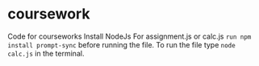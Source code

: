 # coursework
Code for courseworks
Install NodeJs
For assignment.js or calc.js `run npm install prompt-sync` before running the file.
To run the file type `node calc.js` in the terminal.
